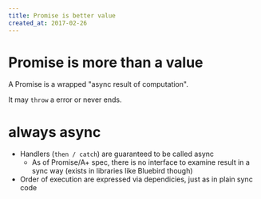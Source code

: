 ```yaml
---
title: Promise is better value
created_at: 2017-02-26
---
```


# Promise is more than a value

A Promise is a wrapped "async result of computation".

It may `throw` a error or never ends.

# always async

- Handlers (`then / catch`) are guaranteed to be called async
    - As of Promise/A+ spec, there is no interface to examine result in a sync way (exists in libraries like Bluebird though)
- Order of execution are expressed via dependicies, just as in plain sync code
